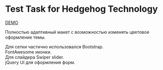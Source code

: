 # Test Task for Hedgehog Technology

[DEMO](https://antonlitvin.github.io/up-real-estate/dist/)

Полностью адаптивный макет с возможностью изменять цветовое оформление темы.

Для сетки частично использовался Bootstrap.<br>
FontAwesome иконки.<br>
Для слайдера Swiper slider.<br>
jQuery UI для оформления форм.<br>
